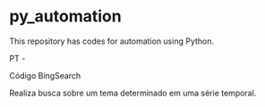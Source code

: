 # py_automation
This repository has codes for automation using Python.

PT - 

Código BingSearch 

Realiza busca sobre um tema determinado em uma série temporal.
